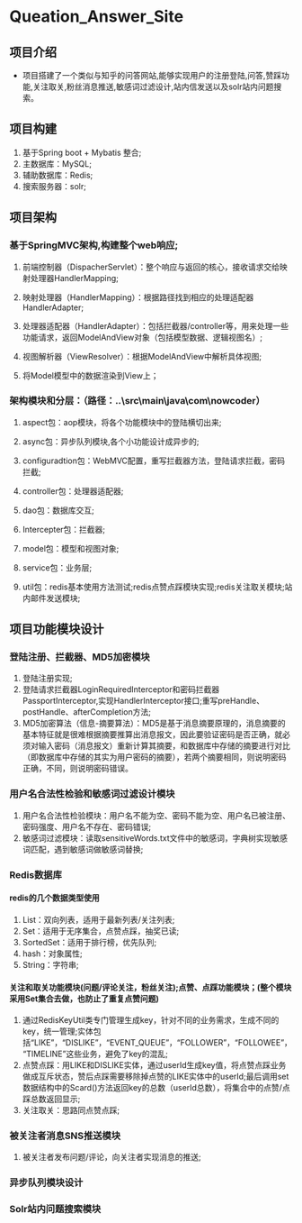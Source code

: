 # Queation_Answer_Site


## 项目介绍
* 项目搭建了一个类似与知乎的问答网站,能够实现用户的注册登陆,问答,赞踩功能,关注取关,粉丝消息推送,敏感词过滤设计,站内信发送以及solr站内问题搜索。


## 项目构建
1.  基于Spring boot + Mybatis 整合;
2.  主数据库：MySQL;
3.  辅助数据库：Redis;
4.  搜索服务器：solr;


## 项目架构

### 基于SpringMVC架构,构建整个web响应;

1.  前端控制器（DispacherServlet）：整个响应与返回的核心，接收请求交给映射处理器HandlerMapping;

2.  映射处理器（HandlerMapping）：根据路径找到相应的处理适配器HandlerAdapter;

3.  处理器适配器（HandlerAdapter）：包括拦截器/controller等，用来处理一些功能请求，返回ModelAndView对象（包括模型数据、逻辑视图名）;

4.  视图解析器（ViewResolver）：根据ModelAndView中解析具体视图;

5.  将Model模型中的数据渲染到View上；


### 架构模块和分层：（路径：..\src\main\java\com\nowcoder）

1.  aspect包：aop模块，将各个功能模块中的登陆横切出来;

2.  async包：异步队列模块,各个小功能设计成异步的;

3.  configuradtion包：WebMVC配置，重写拦截器方法，登陆请求拦截，密码拦截;

4.  controller包：处理器适配器;

5.  dao包：数据库交互;

6.  Intercepter包：拦截器;

7.  model包：模型和视图对象;

8.  service包：业务层;

9.  util包：redis基本使用方法测试;redis点赞点踩模块实现;redis关注取关模块;站内邮件发送模块;

## 项目功能模块设计


### 登陆注册、拦截器、MD5加密模块

1.  登陆注册实现;
2.  登陆请求拦截器LoginRequiredInterceptor和密码拦截器PassportInterceptor,实现HandlerInterceptor接口;重写preHandle、postHandle、afterCompletion方法;
3.  MD5加密算法（信息-摘要算法）：MD5是基于消息摘要原理的，消息摘要的基本特征就是很难根据摘要推算出消息报文，因此要验证密码是否正确，就必须对输入密码（消息报文）重新计算其摘要，和数据库中存储的摘要进行对比（即数据库中存储的其实为用户密码的摘要），若两个摘要相同，则说明密码正确，不同，则说明密码错误。

### 用户名合法性检验和敏感词过滤设计模块
1.  用户名合法性检验模块：用户名不能为空、密码不能为空、用户名已被注册、密码强度、用户名不存在、密码错误;
2.  敏感词过滤模块：读取sensitiveWords.txt文件中的敏感词，字典树实现敏感词匹配，遇到敏感词做敏感词替换;

### Redis数据库
####  redis的几个数据类型使用
1.  List：双向列表，适用于最新列表/关注列表;
2.  Set：适用于无序集合，点赞点踩，抽奖已读;
3.  SortedSet：适用于排行榜，优先队列;
4.  hash：对象属性;
5.  String：字符串;
#### 关注和取关功能模块(问题/评论关注，粉丝关注);点赞、点踩功能模块；(整个模块采用Set集合去做，也防止了重复点赞问题)
1.  通过RedisKeyUtil类专门管理生成key，针对不同的业务需求，生成不同的key，统一管理;实体包括“LIKE”，“DISLIKE”，“EVENT_QUEUE”，“FOLLOWER”，“FOLLOWEE”，“TIMELINE”这些业务，避免了key的混乱;
2.  点赞点踩：用LIKE和DISLIKE实体，通过userId生成key值，将点赞点踩业务做成互斥状态，赞后点踩需要移除掉点赞的LIKE实体中的userId;最后调用set数据结构中的Scard()方法返回key的总数（userId总数），将集合中的点赞/点踩总数返回显示;
3.  关注取关：思路同点赞点踩;
### 被关注者消息SNS推送模块
1.  被关注者发布问题/评论，向关注者实现消息的推送;

### 异步队列模块设计


### Solr站内问题搜索模块



